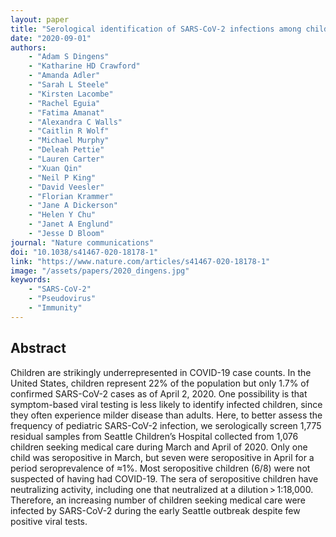 ```yaml
---
layout: paper
title: "Serological identification of SARS-CoV-2 infections among children visiting a hospital during the initial Seattle outbreak"
date: "2020-09-01"
authors: 
    - "Adam S Dingens"
    - "Katharine HD Crawford"
    - "Amanda Adler"
    - "Sarah L Steele"
    - "Kirsten Lacombe"
    - "Rachel Eguia"
    - "Fatima Amanat"
    - "Alexandra C Walls"
    - "Caitlin R Wolf"
    - "Michael Murphy"
    - "Deleah Pettie"
    - "Lauren Carter"
    - "Xuan Qin"
    - "Neil P King"
    - "David Veesler"
    - "Florian Krammer"
    - "Jane A Dickerson"
    - "Helen Y Chu"
    - "Janet A Englund"
    - "Jesse D Bloom"
journal: "Nature communications"
doi: "10.1038/s41467-020-18178-1"
link: "https://www.nature.com/articles/s41467-020-18178-1"
image: "/assets/papers/2020_dingens.jpg"
keywords:
    - "SARS-CoV-2"
    - "Pseudovirus"
    - "Immunity"
---
```


## Abstract

Children are strikingly underrepresented in COVID-19 case counts. In the United States, children represent 22% of the population but only 1.7% of confirmed SARS-CoV-2 cases as of April 2, 2020. One possibility is that symptom-based viral testing is less likely to identify infected children, since they often experience milder disease than adults. Here, to better assess the frequency of pediatric SARS-CoV-2 infection, we serologically screen 1,775 residual samples from Seattle Children’s Hospital collected from 1,076 children seeking medical care during March and April of 2020. Only one child was seropositive in March, but seven were seropositive in April for a period seroprevalence of ≈1%. Most seropositive children (6/8) were not suspected of having had COVID-19. The sera of seropositive children have neutralizing activity, including one that neutralized at a dilution > 1:18,000. Therefore, an increasing number of children seeking medical care were infected by SARS-CoV-2 during the early Seattle outbreak despite few positive viral tests.
